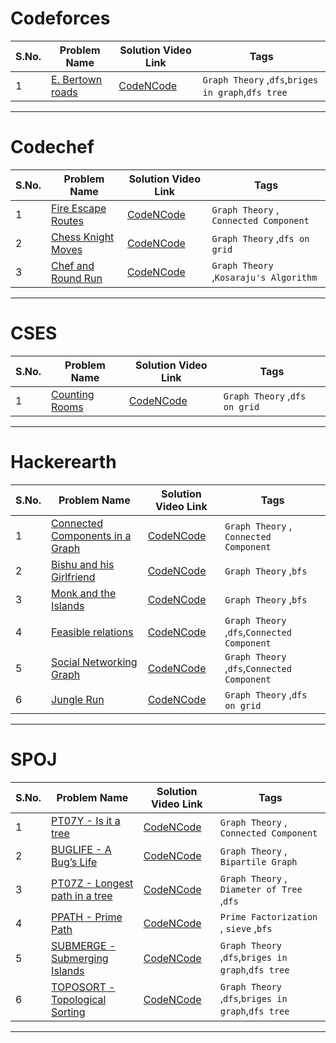 

# Codeforces

| S.No. | Problem Name | Solution Video Link | Tags |
| ---   | ---          | ---  | --- |
| 1     | [E. Bertown roads](https://codeforces.com/problemset/problem/118/E) | [CodeNCode](https://www.youtube.com/watch?v=lx9QCdt79vQ&list=PL2q4fbVm1Ik6DCzm9XZJbNwyHtHGclcEh&index=24) | `Graph Theory` ,`dfs`,`briges in graph`,`dfs tree` |



---

# Codechef
| S.No. | Problem Name | Solution Video Link | Tags |
| ---   | ---          | ---  | --- |
| 1     | [Fire Escape Routes](https://www.codechef.com/problems/FIRESC) | [CodeNCode](https://www.youtube.com/watch?v=0vsLTnXgsyo&list=PL2q4fbVm1Ik6DCzm9XZJbNwyHtHGclcEh&index=13) | `Graph Theory` , `Connected Component`|
| 2     | [ Chess Knight Moves](https://www.codechef.com/problems/PRGCUP01) | [CodeNCode](https://www.youtube.com/watch?v=L8bhfw2bWY4&list=PL2q4fbVm1Ik6DCzm9XZJbNwyHtHGclcEh&index=38) | `Graph Theory` ,`dfs on grid`|
| 3     | [Chef and Round Run](https://www.codechef.com/problems/CHEFRRUN) | [CodeNCode](https://www.youtube.com/watch?v=s1pYDKbYtmo&list=PL2q4fbVm1Ik6DCzm9XZJbNwyHtHGclcEh&index=41) | `Graph Theory` ,`Kosaraju's Algorithm `|

---
# CSES
| S.No. | Problem Name | Solution Video Link | Tags |
| ---   | ---          | ---  | --- |
| 1     | [Counting Rooms](https://cses.fi/problemset/task/1192/) | [CodeNCode](https://www.youtube.com/watch?v=QrZAee1PZBE&list=PL2q4fbVm1Ik6DCzm9XZJbNwyHtHGclcEh&index=34) | `Graph Theory` ,`dfs on grid`|

---
# Hackerearth

| S.No. | Problem Name | Solution Video Link | Tags |
| ---   | ---          | ---  | --- |
| 1     | [Connected Components in a Graph](https://www.hackerearth.com/problem/algorithm/connected-components-in-a-graph/) | [CodeNCode](https://www.youtube.com/watch?v=5EmzWcJ5-SY&list=PL2q4fbVm1Ik6DCzm9XZJbNwyHtHGclcEh&index=5) | `Graph Theory` , `Connected Component` |
| 2     | [Bishu and his Girlfriend](https://www.hackerearth.com/practice/algorithms/graphs/depth-first-search/practice-problems/algorithm/bishu-and-his-girlfriend/) | [CodeNCode](https://www.youtube.com/watch?v=-HH_hFIXVVA&list=PL2q4fbVm1Ik6DCzm9XZJbNwyHtHGclcEh&index=7) | `Graph Theory` ,`bfs` |
| 3     | [Monk and the Islands ](https://www.hackerearth.com/practice/algorithms/graphs/breadth-first-search/practice-problems/algorithm/monk-and-the-islands/) | [CodeNCode](https://www.youtube.com/watch?v=1Y4pC1782qs&list=PL2q4fbVm1Ik6DCzm9XZJbNwyHtHGclcEh&index=18) | `Graph Theory` ,`bfs` |
| 4     | [ Feasible relations ](https://www.hackerearth.com/practice/algorithms/graphs/depth-first-search/practice-problems/algorithm/feasible-relations/) | [CodeNCode](https://www.youtube.com/watch?v=iygT1oD7C_s&list=PL2q4fbVm1Ik6DCzm9XZJbNwyHtHGclcEh&index=20) | `Graph Theory` ,`dfs`,`Connected Component` |
| 5     | [Social Networking Graph ](https://www.hackerearth.com/practice/algorithms/graphs/breadth-first-search/practice-problems/algorithm/social-networking-graph/) | [CodeNCode](https://www.youtube.com/watch?v=kppa3JOAj6A&list=PL2q4fbVm1Ik6DCzm9XZJbNwyHtHGclcEh&index=21) | `Graph Theory` ,`dfs`,`Connected Component` |
| 6    | [Jungle Run ](https://www.hackerearth.com/submission/42773278/) | [CodeNCode](https://www.youtube.com/watch?v=8g95BQZwapA&list=PL2q4fbVm1Ik6DCzm9XZJbNwyHtHGclcEh&index=36) | `Graph Theory` ,`dfs on grid` |


---

# SPOJ
| S.No. | Problem Name | Solution Video Link | Tags |
| ---   | ---          | ---  | --- |
| 1     | [PT07Y - Is it a tree](https://www.spoj.com/problems/PT07Y/) | [CodeNCode](https://www.youtube.com/watch?v=EYLiRbXu3kc&list=PL2q4fbVm1Ik6DCzm9XZJbNwyHtHGclcEh&index=8) |  `Graph Theory` , `Connected Component` |
| 2     | [BUGLIFE - A Bug’s Life](https://www.spoj.com/problems/BUGLIFE/) | [CodeNCode](https://www.youtube.com/watch?v=nMQ4C3mOBEY&list=PL2q4fbVm1Ik6DCzm9XZJbNwyHtHGclcEh&index=10) |  `Graph Theory` , `Bipartile Graph`|
| 3     | [PT07Z - Longest path in a tree](https://www.spoj.com/problems/PT07Z/) | [CodeNCode](https://www.youtube.com/watch?v=x5ZH4pnts7Q&list=PL2q4fbVm1Ik6DCzm9XZJbNwyHtHGclcEh&index=15) |  `Graph Theory` , `Diameter of Tree` ,`dfs`|
| 4     | [PPATH - Prime Path](https://www.spoj.com/problems/PPATH/) | [CodeNCode](https://www.youtube.com/watch?v=eYf4NFc2s1w&list=PL2q4fbVm1Ik6DCzm9XZJbNwyHtHGclcEh&index=19) | `Prime Factorization` , `sieve` ,`bfs` |
| 5     | [SUBMERGE - Submerging Islands](https://www.spoj.com/problems/SUBMERGE/) | [CodeNCode](https://www.youtube.com/watch?v=N1dZjuR0Y88&list=PL2q4fbVm1Ik6DCzm9XZJbNwyHtHGclcEh&index=27) | `Graph Theory` ,`dfs`,`briges in graph`,`dfs tree` |
| 6     | [TOPOSORT - Topological Sorting](https://www.spoj.com/problems/TOPOSORT/) | [CodeNCode](https://www.youtube.com/watch?v=bS62tit40m8&list=PL2q4fbVm1Ik6DCzm9XZJbNwyHtHGclcEh&index=30) | `Graph Theory` ,`dfs`,`briges in graph`,`dfs tree` |

---

